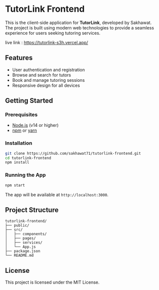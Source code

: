 # TutorLink Frontend

This is the client-side application for **TutorLink**, developed by Sakhawat. The project is built using modern web technologies to provide a seamless experience for users seeking tutoring services.

live link : https://tutorlink-s3h.vercel.app/

## Features

- User authentication and registration
- Browse and search for tutors
- Book and manage tutoring sessions
- Responsive design for all devices

## Getting Started

### Prerequisites

- [Node.js](https://nodejs.org/) (v14 or higher)
- [npm](https://www.npmjs.com/) or [yarn](https://yarnpkg.com/)

### Installation

```bash
git clone https://github.com/sakhawat71/tutorlink-frontend.git
cd tutorlink-frontend
npm install
```

### Running the App

```bash
npm start
```

The app will be available at `http://localhost:3000`.

## Project Structure

```
tutorlink-frontend/
├── public/
├── src/
│   ├── components/
│   ├── pages/
│   ├── services/
│   └── App.js
├── package.json
└── README.md
```

## License

This project is licensed under the MIT License.